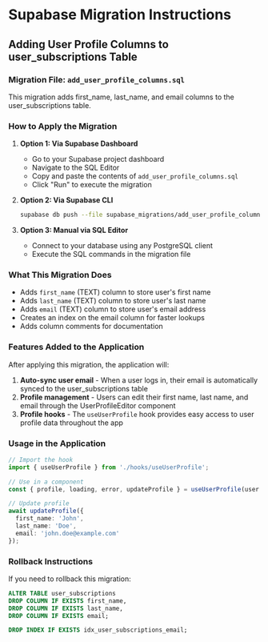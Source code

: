 # Supabase Migration Instructions

## Adding User Profile Columns to user_subscriptions Table

### Migration File: `add_user_profile_columns.sql`

This migration adds first_name, last_name, and email columns to the user_subscriptions table.

### How to Apply the Migration

1. **Option 1: Via Supabase Dashboard**
   - Go to your Supabase project dashboard
   - Navigate to the SQL Editor
   - Copy and paste the contents of `add_user_profile_columns.sql`
   - Click "Run" to execute the migration

2. **Option 2: Via Supabase CLI**
   ```bash
   supabase db push --file supabase_migrations/add_user_profile_columns.sql
   ```

3. **Option 3: Manual via SQL Editor**
   - Connect to your database using any PostgreSQL client
   - Execute the SQL commands in the migration file

### What This Migration Does

- Adds `first_name` (TEXT) column to store user's first name
- Adds `last_name` (TEXT) column to store user's last name  
- Adds `email` (TEXT) column to store user's email address
- Creates an index on the email column for faster lookups
- Adds column comments for documentation

### Features Added to the Application

After applying this migration, the application will:

1. **Auto-sync user email** - When a user logs in, their email is automatically synced to the user_subscriptions table
2. **Profile management** - Users can edit their first name, last name, and email through the UserProfileEditor component
3. **Profile hooks** - The `useUserProfile` hook provides easy access to user profile data throughout the app

### Usage in the Application

```typescript
// Import the hook
import { useUserProfile } from './hooks/useUserProfile';

// Use in a component
const { profile, loading, error, updateProfile } = useUserProfile(user.id);

// Update profile
await updateProfile({
  first_name: 'John',
  last_name: 'Doe',
  email: 'john.doe@example.com'
});
```

### Rollback Instructions

If you need to rollback this migration:

```sql
ALTER TABLE user_subscriptions 
DROP COLUMN IF EXISTS first_name,
DROP COLUMN IF EXISTS last_name,
DROP COLUMN IF EXISTS email;

DROP INDEX IF EXISTS idx_user_subscriptions_email;
```